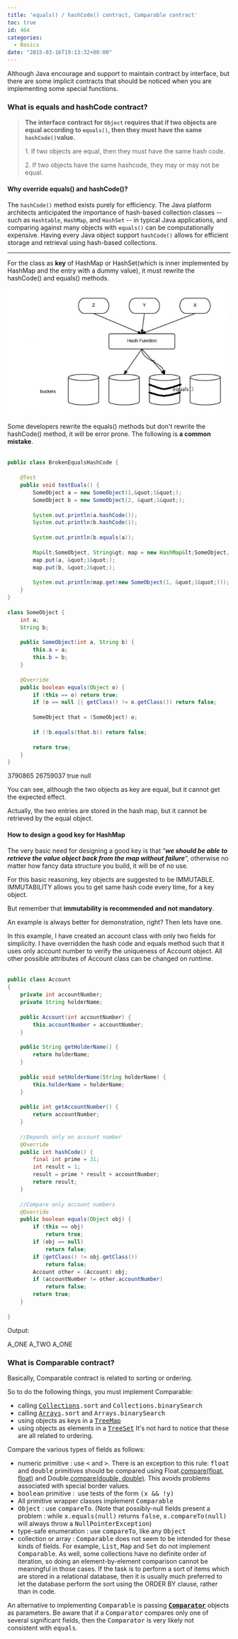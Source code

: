 ```yaml
---
title: 'equals() / hashCode() contract, Comparable contract'
toc: true
id: 464
categories:
  - Basics
date: "2015-03-16T19:13:32+00:00"
---
```


Although Java encourage and support to maintain contract by interface, but there are some implicit contracts that should be noticed when you are implementing some special functions.

### What is equals and hashCode contract?

> **The interface contract for `Object` requires that if two objects are equal according to `equals()`, then they must have the same `hashCode()`value.**
> 
> 
> 1\. If two objects are equal, then they must have the same hash code.
> 
> 2\. If two objects have the same hashcode, they may or may not be equal.

#### Why override equals() and hashCode()?

The `hashCode()` method exists purely for efficiency. The Java platform architects anticipated the importance of hash-based collection classes -- such as `Hashtable`, `HashMap`, and `HashSet` -- in typical Java applications, and comparing against many objects with `equals()` can be computationally expensive. Having every Java object support `hashCode()` allows for efficient storage and retrieval using hash-based collections.

---------------

For the class as **key** of HashMap or HashSet(which is inner implemented by HashMap and the entry with a dummy value), it must rewrite the hashCode() and equals() methods.

![java-hashcode-650x369](/media/java-hashcode-650x3691.jpeg)

Some developers rewrite the equals() methods but don't rewrite the hashCode() method, it will be error prone. The following is **a common mistake**.



```java

public class BrokenEqualsHashCode {

    @Test
    public void testEuals() {
        SomeObject a = new SomeObject(1,&quot;1&quot;);
        SomeObject b = new SomeObject(2, &quot;1&quot;);

        System.out.println(a.hashCode());
        System.out.println(b.hashCode());

        System.out.println(b.equals(a));

        Map&lt;SomeObject, String&gt; map = new HashMap&lt;SomeObject, String&gt;(10);
        map.put(a, &quot;1&quot;);
        map.put(b, &quot;2&quot;);

		System.out.println(map.get(new SomeObject(1, &quot;1&quot;)));
	}
}

class SomeObject {
    int a;
    String b;

    public SomeObject(int a, String b) {
        this.a = a;
        this.b = b;
    }

    @Override
    public boolean equals(Object o) {
        if (this == o) return true;
        if (o == null || getClass() != o.getClass()) return false;

        SomeObject that = (SomeObject) o;

        if (!b.equals(that.b)) return false;

        return true;
    }
}
```


3790865
26759037
true
null

You can see, although the two objects as key are equal, but it cannot get the expected effect.

Actually, the two entries are stored in the hash map, but it cannot be retrieved by the equal object.

#### How to design a good key for HashMap

The very basic need for designing a good key is that “_**we should be able to retrieve the value object back from the map without failure**_“, otherwise no matter how fancy data structure you build, it will be of no use.

For this basic reasoning, key objects are suggested to be IMMUTABLE. IMMUTABILITY allows you to get same hash code every time, for a key object.

But remember that **immutability is recommended and not mandatory**.

An example is always better for demonstration, right? Then lets have one.

In this example, I have created an account class with only two fields for simplicity. I have overridden the hash code and equals method such that it uses only account number to verify the uniqueness of Account object. All other possible attributes of Account class can be changed on runtime.



```java

public class Account
{
    private int accountNumber;
    private String holderName;

    public Account(int accountNumber) {
        this.accountNumber = accountNumber;
    }

    public String getHolderName() {
        return holderName;
    }

    public void setHolderName(String holderName) {
        this.holderName = holderName;
    }

    public int getAccountNumber() {
        return accountNumber;
    }

    //Depends only on account number
    @Override
    public int hashCode() {
        final int prime = 31;
        int result = 1;
        result = prime * result + accountNumber;
        return result;
    }

    //Compare only account numbers
    @Override
    public boolean equals(Object obj) {
        if (this == obj)
            return true;
        if (obj == null)
            return false;
        if (getClass() != obj.getClass())
            return false;
        Account other = (Account) obj;
        if (accountNumber != other.accountNumber)
            return false;
        return true;
    }

}
```


Output:

A_ONE
A_TWO
A_ONE

### What is Comparable contract?

Basically, Comparable contract is related to sorting or ordering.

So to do the following things, you must implement Comparable:

*   calling <tt>[Collections](http://docs.oracle.com/javase/7/docs/api/java/util/Collections.html).sort</tt> and <tt>Collections.binarySearch</tt>
*   calling <tt>[Arrays](http://docs.oracle.com/javase/7/docs/api/java/util/Arrays.html).sort</tt> and <tt>Arrays.binarySearch</tt>
*   using objects as keys in a <tt>[TreeMap](http://docs.oracle.com/javase/7/docs/api/java/util/TreeMap.html)</tt>
*   using objects as elements in a <tt>[TreeSet](http://docs.oracle.com/javase/7/docs/api/java/util/TreeSet.html)</tt>
It's not hard to notice that these are all related to ordering.

Compare the various types of fields as follows:

*   numeric primitive : use <tt>&lt;</tt> and <tt>&gt;</tt>. There is an exception to this rule: <tt>float</tt> and <tt>double</tt> primitives should be compared using Float.[compare(float, float)](http://docs.oracle.com/javase/7/docs/api/java/lang/Float.html#compare(float,%20float)) and Double.[compare(double, double)](http://docs.oracle.com/javase/7/docs/api/java/lang/Double.html#compare(double,%20double)). This avoids problems associated with special border values.
*   <tt>boolean</tt> primitive :  use tests of the form <tt>(x &amp;&amp; !y)</tt>
*   All primitive wrapper classes implement <tt>Comparable</tt>
*   <tt>Object</tt> : use <tt>compareTo</tt>. (Note that possibly-null fields present a problem : while <tt>x.equals(null)</tt> returns <tt>false</tt>, <tt>x.compareTo(null)</tt> will always throw a <tt>NullPointerException</tt>)
*   type-safe enumeration : use <tt>compareTo</tt>, like any <tt>Object</tt>
*   collection or array : <tt>Comparable</tt> does not seem to be intended for these kinds of fields. For example, <tt>List</tt>, <tt>Map</tt> and <tt>Set</tt> do not implement <tt>Comparable</tt>. As well, some collections have no definite order of iteration, so doing an element-by-element comparison cannot be meaningful in those cases.
If the task is to perform a sort of items which are stored in a relational database, then it is usually much preferred to let the database perform the sort using the ORDER BY clause, rather than in code.

An alternative to implementing <tt>Comparable</tt> is passing **<tt>[Comparator](http://docs.oracle.com/javase/7/docs/api/java/util/Comparator.html)</tt>** objects as parameters. Be aware that if a <tt>Comparator</tt> compares only one of several significant fields, then the <tt>Comparator</tt> is very likely not consistent with <tt>equals</tt>.
